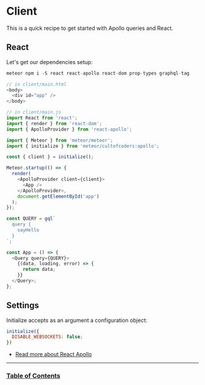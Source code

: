 # Client

This is a quick recipe to get started with Apollo queries and React.

## React

Let's get our dependencies setup:

```js
meteor npm i -S react react-apollo react-dom prop-types graphql-tag
```

```js
// in client/main.html
<body>
  <div id="app" />
</body>
```

```js
// in client/main.js
import React from 'react';
import { render } from 'react-dom';
import { ApolloProvider } from 'react-apollo';

import { Meteor } from 'meteor/meteor';
import { initialize } from 'meteor/cultofcoders:apollo';

const { client } = initialize();

Meteor.startup(() => {
  render(
    <ApolloProvider client={client}>
      <App />
    </ApolloProvider>,
    document.getElementById('app')
  );
});

const QUERY = gql`
  query {
    sayHello
  }
`;

const App = () => {
  <Query query={QUERY}>
    {(data, loading, error) => {
      return data;
    }}
  </Query>;
};
```

## Settings

Initialize accepts as an argument a configuration object:

```js
initialize({
  DISABLE_WEBSOCKETS: false;
})
```

- [Read more about React Apollo](https://www.apollographql.com/docs/react/)

---

### [Table of Contents](index.md)

